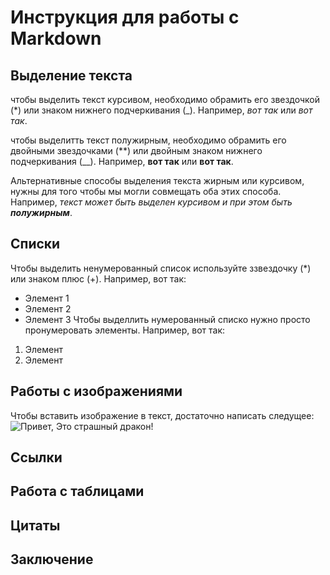 # Инструкция для работы с Markdown

## Выделение текста

чтобы выделить текст курсивом, необходимо обрамить его звездочкой (*) или знаком нижнего подчеркивания (_). Например, *вот так* или _вот так_.

чтобы выделитть текст полужирным, необходимо обрамить его двойными звездочками (**) или двойным знаком нижнего подчеркивания (__). Например, **вот так** или __вот так__.

Альтернативные способы выделения текста жирным или курсивом, нужны для того чтобы мы могли совмещать оба этих способа. Например, _текст может быть выделен курсивом и при этом быть **полужирным**_.

## Списки

Чтобы выделить ненумерованный список используйте ззвездочку (*) или знаком плюс (+).
Например, вот так:
* Элемент 1
* Элемент 2
* Элемент 3
Чтобы выделлить нумерованный списко нужно просто пронумеровать элементы.
Например, вот так:
1. Элемент
2. Элемент

## Работы с изображениями

Чтобы вставить изображение в текст, достаточно написать следущее:
![Привет, Это страшный дракон!](%D0%94%D1%80%D0%B0%D0%BA%D0%BE%D0%BD.jpg)

## Ссылки

## Работа с таблицами

## Цитаты

## Заключение
